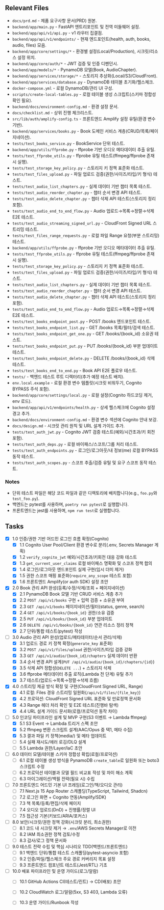 ## Relevant Files

- `docs/prd.md` - 제품 요구사항 문서(PRD) 원본.
- `backend/app/main.py` - FastAPI 엔트리포인트 및 전역 미들웨어 설정.
- `backend/app/api/v1/api.py` - v1 라우터 집결점.
- `backend/app/api/v1/endpoints/` - 현재 엔드포인트(health, auth, books, audio, files) 모음.
- `backend/app/core/settings/*` - 환경별 설정(Local/Production), 시크릿/리소스 설정 위치.
- `backend/app/core/auth/*` - JWT 검증 및 인증 디펜던시.
- `backend/app/models/*` - PynamoDB 모델(Book, AudioChapter).
- `backend/app/services/storage/*` - 스토리지 추상화(Local/S3/CloudFront).
- `backend/app/services/database.py` - DynamoDB 테이블 초기화/헬스체크.
- `docker-compose.yml` - 로컬 DynamoDB/관리 UI 구성.
- `scripts/create-local-tables.py` - 로컬 테이블 생성 스크립트(스키마 정합성 확인 필요).
- `backend/docs/environment-config.md` - 환경 설정 문서.
- `docs/checklist.md` - 상위 진행 체크리스트.
- `src/lib/auth/amplify-config.ts` - 프론트엔드 Amplify 설정 유틸(환경 변수 기반).
- `backend/app/services/books.py` - Book 도메인 서비스 계층(CRUD/목록/페이지네이션).
- `tests/test_books_service.py` - BookService 단위 테스트.
 - `backend/app/utils/ffprobe.py` - ffprobe 기반 오디오 메타데이터 추출 유틸.
 - `tests/test_ffprobe_utils.py` - ffprobe 유틸 테스트(ffmpeg/ffprobe 존재 시 실행).
 - `tests/test_storage_key_policy.py` - 스토리지 키 정책 표준화 테스트.
 - `tests/test_files_upload.py` - 파일 업로드 검증(권한/사이즈/타입/키 형식) 테스트.
 - `tests/test_audio_list_chapters.py` - 실제 데이터 기반 챕터 목록 테스트.
 - `tests/test_audio_reorder_chapter.py` - 챕터 순서 변경 API 테스트.
 - `tests/test_audio_delete_chapter.py` - 챕터 삭제 API 테스트(스토리지 정리 포함).
 - `tests/test_audio_end_to_end_flow.py` - Audio 업로드→목록→정렬→삭제 E2E 테스트.
 - `tests/test_audio_streaming_signed_url.py` - CloudFront Signed URL 스트리밍 테스트.
 - `tests/test_files_range_requests.py` - 로컬 파일 Range 요청(부분 스트리밍) 테스트.
 - `backend/app/utils/ffprobe.py` - ffprobe 기반 오디오 메타데이터 추출 유틸.
 - `tests/test_ffprobe_utils.py` - ffprobe 유틸 테스트(ffmpeg/ffprobe 존재 시 실행).
 - `tests/test_storage_key_policy.py` - 스토리지 키 정책 표준화 테스트.
 - `tests/test_files_upload.py` - 파일 업로드 검증(권한/사이즈/타입/키 형식) 테스트.
 - `tests/test_audio_list_chapters.py` - 실제 데이터 기반 챕터 목록 테스트.
 - `tests/test_audio_reorder_chapter.py` - 챕터 순서 변경 API 테스트.
 - `tests/test_audio_delete_chapter.py` - 챕터 삭제 API 테스트(스토리지 정리 포함).
 - `tests/test_audio_end_to_end_flow.py` - Audio 업로드→목록→정렬→삭제 E2E 테스트.
- `tests/test_books_endpoint_post.py` - POST /books 엔드포인트 테스트.
- `tests/test_books_endpoint_list.py` - GET /books 목록/필터/검색 테스트.
- `tests/test_books_endpoint_get_one.py` - GET /books/{book_id} 소유권 테스트.
- `tests/test_books_endpoint_put.py` - PUT /books/{book_id} 부분 업데이트 테스트.
- `tests/test_books_endpoint_delete.py` - DELETE /books/{book_id} 삭제 테스트.
- `tests/test_books_end_to_end.py` - Book API E2E 플로우 테스트.
- `tests/` - 백엔드 테스트 루트 디렉터리(추가 예정 테스트 배치).
- `env.local.example` - 로컬 환경 변수 템플릿(시크릿 비워두기, Cognito BYPASS 주석 포함).
- `backend/app/core/settings/local.py` - 로컬 설정(Cognito 하드코딩 제거, env 로드).
- `backend/app/api/v1/endpoints/health.py` - 상세 헬스체크에 Cognito 설정 경고 추가.
- `backend/docs/environment-config.md` - 환경 변수 섹션에 Cognito 안내 보강.
- `docs/design.md` - 시크릿 관리 원칙 및 URL 설계 가이드 추가.
- `tests/test_auth_jwt.py` - Cognito JWT 검증 테스트(예외/시간초과/키 회전 포함).
- `tests/test_auth_deps.py` - 로컬 바이패스/스코프/그룹 처리 테스트.
- `tests/test_auth_endpoints.py` - 로그인/로그아웃/내 정보(me) 로컬 BYPASS 동작 테스트.
- `tests/test_auth_scopes.py` - 스코프 추출/검증 유틸 및 요구 스코프 동작 테스트.

### Notes

- 단위 테스트 파일은 해당 코드 파일과 같은 디렉토리에 배치합니다(e.g., `foo.py`와 `test_foo.py`).
- 백엔드는 pytest를 사용하며, `poetry run pytest`로 실행합니다.
- 프론트엔드는 jest를 사용하며, `npm run test`로 실행합니다.

## Tasks

- [x] 1.0 인증/권한 기반 어드민 로그인 흐름 확정(Cognito)
  - [x] 1.1 Cognito User Pool/Client 환경 변수로 분리(.env, Secrets Manager 계획)
  - [x] 1.2 `verify_cognito_jwt` 예외/시간초과/키회전 대응 강화 테스트
  - [x] 1.3 `get_current_user_claims` 로컬 바이패스 명확화 및 스코프 정책 합의
  - [x] 1.4 로그인/로그아웃 엔드포인트 실제 구현(임시 더미 제거)
  - [x] 1.5 권한 스코프 매핑 표준화(`require_any_scope` 테스트 포함)
  - [x] 1.6 프론트엔드 Amplify(or auth SDK) 설정 초안

- [x] 2.0 Book 관리 API 완성(등록/수정/삭제/조회 + 페이지네이션)
  - [x] 2.1 PynamoDB Book 모델 기반 CRUD 서비스 계층 추가
  - [x] 2.2 `POST /api/v1/books` 구현 + 입력 검증 + 소유권 부여
  - [x] 2.3 `GET /api/v1/books` 페이지네이션/필터(status, genre, search)
  - [x] 2.4 `GET /api/v1/books/{book_id}` 권한/소유 검증
  - [x] 2.5 `PUT /api/v1/books/{book_id}` 부분 업데이트
  - [x] 2.6 `DELETE /api/v1/books/{book_id}` 연관 리소스 정리 정책
  - [x] 2.7 단위/통합 테스트(pytest) 작성

- [ ] 3.0 Audio 관리 API 완성(업로드/메타데이터/순서 관리/삭제)
  - [x] 3.1 업로드 경로 키 정책 확정(`generate_key` 표준화)
  - [x] 3.2 `POST /api/v1/files/upload` 권한/사이즈/타입 검증 강화
  - [x] 3.3 `GET /api/v1/audio/{book_id}/chapters` 실제 데이터 반환
  - [x] 3.4 순서 변경 API 설계(`PUT /api/v1/audio/{book_id}/chapters/{id}`)
  - [x] 3.5 삭제 API 정합성(`DELETE ...`) + 스토리지 삭제
  - [x] 3.6 ffprobe 메타데이터 추출 로직(Lambda 전 단계) 유틸 추가
  - [x] 3.7 테스트(업로드→목록→정렬→삭제 흐름)

- [x] 4.0 스트리밍 제공 방식 확정 및 구현(CloudFront Signed URL, Range)
  - [x] 4.1 로컬: Files 경유 스트리밍 일원화(`/api/v1/files/{file_key}`)
  - [x] 4.2 프로덕션: CloudFront Signed URL 표준화 및 만료정책 문서화
  - [x] 4.3 Range 헤더 처리 확인 및 E2E 테스트(진행바 탐색)
  - [x] 4.4 URL 설계 가이드 문서화(로컬/프로덕션 동작 차이)

- [ ] 5.0 인코딩 파이프라인 설계 및 MVP 구현(S3 이벤트 → Lambda ffmpeg)
  - [x] 5.1 S3 Event → Lambda 트리거 스펙 초안
  - [x] 5.2 ffmpeg 변환 스크립트 설계(AAC/Opus 중 택1, 메타 수집)
  - [x] 5.3 결과 파일 키 정책(media/) 및 메타 업데이트
  - [ ] 5.4 실패 재시도/에러 로깅/DLQ 설계
  - [ ] 5.5 Lambda 권한/Layer/IaC 초안

- [ ] 6.0 데이터 모델/테이블 스키마 정합성 확립(로컬/프로덕션)
  - [ ] 6.1 로컬 테이블 생성 방식을 PynamoDB `create_table`로 일원화 또는 boto3 스크립트 수정
  - [ ] 6.2 프로덕션 테이블과 모델 필드 비교표 작성 및 차이 해소 계획
  - [ ] 6.3 마이그레이션/백필 전략(필요 시) 수립

- [ ] 7.0 프론트엔드 어드민 기본 UI 프레임(로그인/책/오디오 관리)
  - [ ] 7.1 Next.js 15 App Router 스캐폴딩(TypeScript, Tailwind, Shadcn)
  - [ ] 7.2 로그인 화면 + Cognito 연동(Amplify/SDK)
  - [ ] 7.3 책 목록/등록/편집/삭제 페이지
  - [ ] 7.4 오디오 업로드(DnD) + 진행률/정렬 UI
  - [ ] 7.5 접근성 기본(키보드/ARIA/포커스)

- [ ] 8.0 보안/시크릿/권한 정책 강화(시크릿 분리, 최소권한)
  - [ ] 8.1 코드 내 시크릿 제거 → `.env`/AWS Secrets Manager로 이전
  - [ ] 8.2 IAM 최소권한 정책 검토/수정
  - [ ] 8.3 감사/로그 정책 문서화

- [ ] 9.0 테스트 전략 수립 및 핵심 시나리오 TDD(백엔드/프론트엔드)
  - [ ] 9.1 백엔드 단위/통합 테스트 스캐폴딩(pytest-asyncio 포함)
  - [ ] 9.2 인증/파일/헬스체크 주요 경로 커버리지 목표 설정
  - [ ] 9.3 프론트엔드 컴포넌트 테스트(Jest/RTL) 기초

- [ ] 10.0 배포 파이프라인 및 운영 가이드(로그/알람)
  - [ ] 10.1 GitHub Actions CI(테스트/린트) → CD(배포) 초안
  - [ ] 10.2 CloudWatch 로그/알람(5xx, S3 403, Lambda 오류)
  - [ ] 10.3 운영 가이드/Runbook 작성



